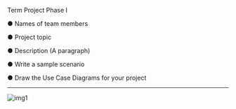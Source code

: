 Term Project Phase I

● Names of team members

● Project topic

● Description (A paragraph)

● Write a sample scenario

● Draw the Use Case Diagrams for your project

-----------------------------------------------

![img1](https://user-images.githubusercontent.com/37961587/103652423-2924a480-4f74-11eb-9d2a-34c1b5cab8ab.png)
